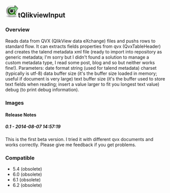 ## <img src='./logo.jpg' width='40' height='40'>tQlikviewInput

### Overview
Reads data from QVX (QlikView data eXchange) files and pushs rows to standard flow.
It can extracts fields properties from qvx (QvxTableHeader) and creates the talend metadata xml file (ready to import into repository as generic metadata; I'm sorry but I didn't found a solution to manage a custom metadata type, I read some post, blog and so but neither works fine!).
Parameters:
date format string (used for talend metadata)
charset (typically is utf-8)
data buffer size (it's the buffer size loaded in memory; useful if document is very large)
text buffer size (it's the buffer used to store text fields when reading; insert a value larger to fit you longest text value)
debug (to print debug information).


### Images




#### Release Notes

##### 0.1 - 2014-08-07 14:57:19
This is the first beta version. I tried it with different qvx documents and works correctly. Please give me feedback if you get problems.
### Compatible
 -  5.4 (obsolete)
 -   6.0 (obsolete)
 -   6.1 (obsolete)
 -   6.2 (obsolete)